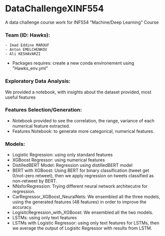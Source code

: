 # DataChallengeXINF554
A data challenge course work for INF554 "Machine/Deep Learning" Course

### Team (ID: Hawks):
    - Imad Eddine MAROUF
    - Anton EMELCHENKOV
    - Ali KESHAVARZI

- Packages requires: create a new conda environement using "Hawks_env.yml"

### Exploratory Data Analysis:
We provided a notebook, with insights about the dataset provided, most useful features 

### Features Selection/Generation:
- Notebook provided to see the correlation, the range, variance of each numerical feature extracted.
- Features Notebook: to generate more categorical, numerical features.

### Models:
- Logistic Regression: using only standard features
- XGBoost Regressor: using numerical features 
- DistilledBERT Model: Regression using distilledBERT model
- BERT with XGBoost: Using BERT for binary classification (tweet get 0/not-zero retweet), then we apply regression on tweets classified as non-retweet by BERT.
- NNsforRegression: Trying different neural network architecutre for regression.
- CarRegressor_XGBoost_NeuralNets: We ensembled all the three models, using the generated features (48 features) in order to improve the accuracy.
- LogisitcRegression_with_XGBoost: We ensembled all the two models.
- LSTMs: using only text features
- LSTMs with Logistic Regressor: using only text features for LSTMs, then we average the output of Logisitc Regressor with results from LSTM.




